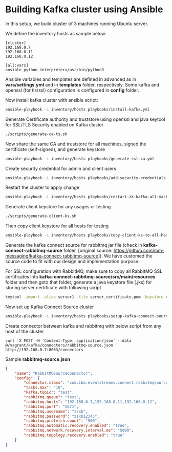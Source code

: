 # Building Kafka cluster using Ansible

In this setup, we build cluster of 3 machines running Ubuntu server.

We define the inventory hosts as sample below:
```
[cluster]
192.168.0.7
192.168.0.11
192.168.0.12

[all:vars]
ansible_python_interpreter=/usr/bin/python3
```

Ansible variables and templates are defined in advanced as in __vars/settings.yml__ and in __templates__ folder, respectively. Some kafka and openssl (for tls/ssl) configuration is configured in __config__ folder.

Now install kafka cluster with ansible script:
```bash
ansible-playbook -i inventory/hosts playbooks/install-kafka.yml
```

Generate Certificate authority and truststore using openssl and java keytool for SSL/TLS Security enabled on Kafka cluster
```bash
./scripts/generate-ca-ts.sh
```

Now share the same CA and truststore for all machines, signed the certificate (self-signed), and generate keystore
```bash
ansible-playbook -i inventory/hosts playbooks/generate-ssl-ca.yml
```

Create security credential for admin and client users
```bash
ansible-playbook -i inventory/hosts playbooks/add-security-credentials.yml
```

Restart the cluster to apply change
```bash
ansible-playbook -i inventory/hosts playbooks/restart-zk-kafka-all-machines.yml
```

Generate client keystore for any usages or testing
```bash
./scripts/generate-client-ks.sh
```

Then copy client keystore for all hosts for testing
```bash
ansible-playbook -i inventory/hosts playbooks/copy-client-ks-to-all-hosts.yml
```

Generate the kafka connect source for rabbitmq jar file (check in __kafka-connect-rabbitmq-source__ folder, [original source: https://github.com/ibm-messaging/kafka-connect-rabbitmq-source]). We have customed the source code to fit with our design and implementation purpose.

For SSL configuration with RabbitMQ, make sure to copy all RabbitMQ SSL certificates into __kafka-connect-rabbitmq-source/src/main/resources__ folder and then goto that folder, generate a java keystore file (.jks) for storing server certificate with following script

```bash
keytool -import -alias server1 -file server_certificate.pem -keystore rabbitstore.jks
```

Now set up Kafka Connect Source cluster
```bash
ansible-playbook -i inventory/hosts playbooks/setup-kafka-connect-source-cluster.yml
```

Create connector between kafka and rabbitmq with below script from any host of the cluster
```
curl -X POST -H 'Content-Type: application/json' --data @/vagrant/kafka/connectors/rabbitmq-source.json http://192.168.0.7:8083/connectors
```

Sample **rabbitmq-source.json**
```json
{
    "name": "RabbitMQSourceConnector",
    "config": {
        "connector.class": "com.ibm.eventstreams.connect.rabbitmqsource.RabbitMQSourceConnector",
        "tasks.max": "10",
        "kafka.topic": "test",
        "rabbitmq.queue": "test",
        "rabbitmq.hosts": "192.168.0.7,192.168.0.11,192.168.0.12",
        "rabbitmq.port": "5671", 
        "rabbitmq.username": "zzxb",
        "rabbitmq.password": "zzxb12345",
        "rabbitmq.prefetch.count": "500",
        "rabbitmq.automatic.recovery.enabled": "true",
        "rabbitmq.network.recovery.interval.ms": "5000",
        "rabbitmq.topology.recovery.enabled": "true"
    }
}
```
